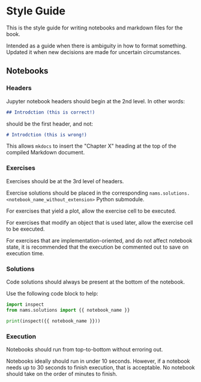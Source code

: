 # Style Guide

This is the style guide for writing notebooks and markdown files for the book.

Intended as a guide when there is ambiguity in how to format something.
Updated it when new decisions are made for uncertain circumstances.

## Notebooks

### Headers

Jupyter notebook headers should begin at the 2nd level.
In other words:

```markdown
## Introdction (this is correct!)
```

should be the first header, and not:

```markdown
# Introdction (this is wrong!)
```

This allows `mkdocs` to insert the "Chapter X" heading
at the top of the compiled Markdown document.

### Exercises

Exercises should be at the 3rd level of headers.

Exercise solutions should be placed in the corresponding `nams.solutions.<notebook_name_without_extension>`
Python submodule.

For exercises that yield a plot, allow the exercise cell to be executed.

For exercises that modify an object that is used later, allow the exercise cell to be executed.

For exercises that are implementation-oriented, and do not affect notebook state,
it is recommended that the execution be commented out to save on execution time.

### Solutions

Code solutions should always be present at the bottom of the notebook.

Use the following code block to help:

```python
import inspect
from nams.solutions import {{ notebook_name }}

print(inspect({{ notebook_name }}))
```

### Execution

Notebooks should run from top-to-bottom without erroring out.

Notebooks ideally should run in under 10 seconds.
However, if a notebook needs up to 30 seconds to finish execution,
that is acceptable.
No notebook should take on the order of minutes to finish.
